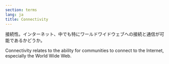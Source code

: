 ```yaml
---
section: terms
lang: ja
title: Connectivity
---
```


接続性。インターネット、中でも特にワールドワイドウェブへの接続と通信が可能であるかどうか。

Connectivity relates to the ability for communities to connect to the Internet, especially the World Wide Web.

